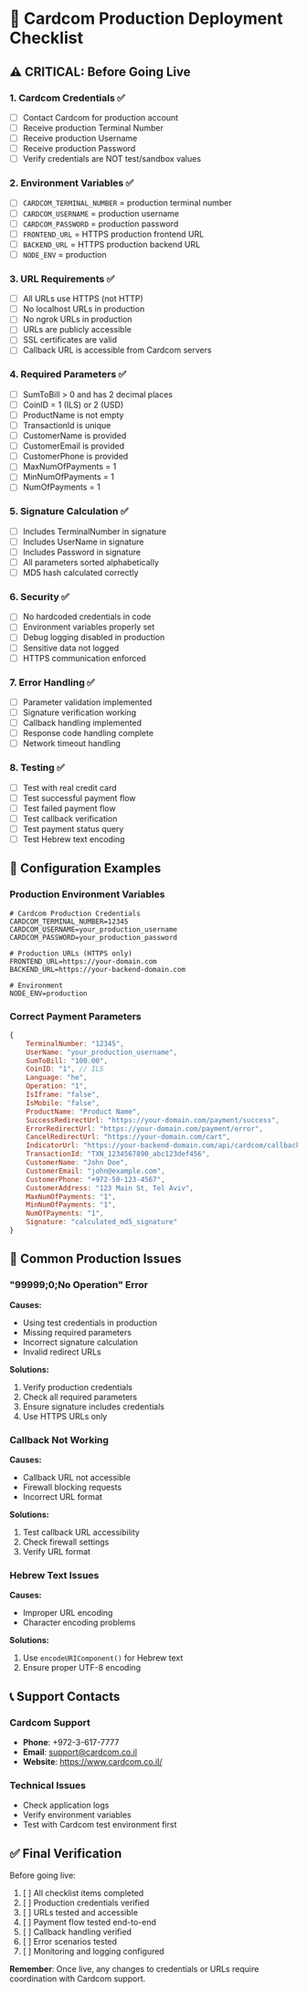 # 🚀 Cardcom Production Deployment Checklist

## ⚠️ CRITICAL: Before Going Live

### 1. **Cardcom Credentials** ✅
- [ ] Contact Cardcom for production account
- [ ] Receive production Terminal Number
- [ ] Receive production Username  
- [ ] Receive production Password
- [ ] Verify credentials are NOT test/sandbox values

### 2. **Environment Variables** ✅
- [ ] `CARDCOM_TERMINAL_NUMBER` = production terminal number
- [ ] `CARDCOM_USERNAME` = production username
- [ ] `CARDCOM_PASSWORD` = production password
- [ ] `FRONTEND_URL` = HTTPS production frontend URL
- [ ] `BACKEND_URL` = HTTPS production backend URL
- [ ] `NODE_ENV` = production

### 3. **URL Requirements** ✅
- [ ] All URLs use HTTPS (not HTTP)
- [ ] No localhost URLs in production
- [ ] No ngrok URLs in production
- [ ] URLs are publicly accessible
- [ ] SSL certificates are valid
- [ ] Callback URL is accessible from Cardcom servers

### 4. **Required Parameters** ✅
- [ ] SumToBill > 0 and has 2 decimal places
- [ ] CoinID = 1 (ILS) or 2 (USD)
- [ ] ProductName is not empty
- [ ] TransactionId is unique
- [ ] CustomerName is provided
- [ ] CustomerEmail is provided
- [ ] CustomerPhone is provided
- [ ] MaxNumOfPayments = 1
- [ ] MinNumOfPayments = 1
- [ ] NumOfPayments = 1

### 5. **Signature Calculation** ✅
- [ ] Includes TerminalNumber in signature
- [ ] Includes UserName in signature
- [ ] Includes Password in signature
- [ ] All parameters sorted alphabetically
- [ ] MD5 hash calculated correctly

### 6. **Security** ✅
- [ ] No hardcoded credentials in code
- [ ] Environment variables properly set
- [ ] Debug logging disabled in production
- [ ] Sensitive data not logged
- [ ] HTTPS communication enforced

### 7. **Error Handling** ✅
- [ ] Parameter validation implemented
- [ ] Signature verification working
- [ ] Callback handling implemented
- [ ] Response code handling complete
- [ ] Network timeout handling

### 8. **Testing** ✅
- [ ] Test with real credit card
- [ ] Test successful payment flow
- [ ] Test failed payment flow
- [ ] Test callback verification
- [ ] Test payment status query
- [ ] Test Hebrew text encoding

## 🔧 Configuration Examples

### Production Environment Variables
```env
# Cardcom Production Credentials
CARDCOM_TERMINAL_NUMBER=12345
CARDCOM_USERNAME=your_production_username
CARDCOM_PASSWORD=your_production_password

# Production URLs (HTTPS only)
FRONTEND_URL=https://your-domain.com
BACKEND_URL=https://your-backend-domain.com

# Environment
NODE_ENV=production
```

### Correct Payment Parameters
```javascript
{
    TerminalNumber: "12345",
    UserName: "your_production_username",
    SumToBill: "100.00",
    CoinID: "1", // ILS
    Language: "he",
    Operation: "1",
    IsIframe: "false",
    IsMobile: "false",
    ProductName: "Product Name",
    SuccessRedirectUrl: "https://your-domain.com/payment/success",
    ErrorRedirectUrl: "https://your-domain.com/payment/error",
    CancelRedirectUrl: "https://your-domain.com/cart",
    IndicatorUrl: "https://your-backend-domain.com/api/cardcom/callback",
    TransactionId: "TXN_1234567890_abc123def456",
    CustomerName: "John Doe",
    CustomerEmail: "john@example.com",
    CustomerPhone: "+972-50-123-4567",
    CustomerAddress: "123 Main St, Tel Aviv",
    MaxNumOfPayments: "1",
    MinNumOfPayments: "1",
    NumOfPayments: "1",
    Signature: "calculated_md5_signature"
}
```

## 🚨 Common Production Issues

### "99999;0;No Operation" Error
**Causes:**
- Using test credentials in production
- Missing required parameters
- Incorrect signature calculation
- Invalid redirect URLs

**Solutions:**
1. Verify production credentials
2. Check all required parameters
3. Ensure signature includes credentials
4. Use HTTPS URLs only

### Callback Not Working
**Causes:**
- Callback URL not accessible
- Firewall blocking requests
- Incorrect URL format

**Solutions:**
1. Test callback URL accessibility
2. Check firewall settings
3. Verify URL format

### Hebrew Text Issues
**Causes:**
- Improper URL encoding
- Character encoding problems

**Solutions:**
1. Use `encodeURIComponent()` for Hebrew text
2. Ensure proper UTF-8 encoding

## 📞 Support Contacts

### Cardcom Support
- **Phone**: +972-3-617-7777
- **Email**: support@cardcom.co.il
- **Website**: https://www.cardcom.co.il/

### Technical Issues
- Check application logs
- Verify environment variables
- Test with Cardcom test environment first

## ✅ Final Verification

Before going live:
1. [ ] All checklist items completed
2. [ ] Production credentials verified
3. [ ] URLs tested and accessible
4. [ ] Payment flow tested end-to-end
5. [ ] Callback handling verified
6. [ ] Error scenarios tested
7. [ ] Monitoring and logging configured

**Remember**: Once live, any changes to credentials or URLs require coordination with Cardcom support.
